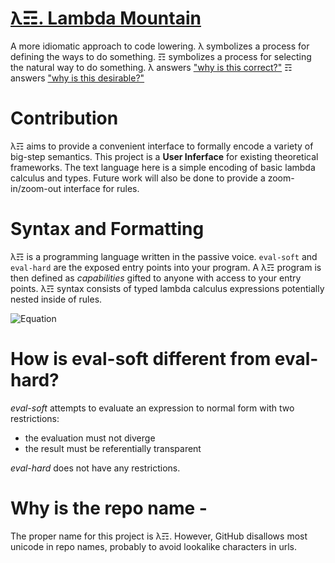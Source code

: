# [λ☶. Lambda Mountain](https://github.com/andrew-johnson-4/-/wiki)

A more idiomatic approach to code lowering.
λ symbolizes a process for defining the ways to do something.
☶ symbolizes a process for selecting the natural way to do something.
λ answers ["why is this correct?"](https://github.com/andrew-johnson-4/PunCalculus)
☶ answers ["why is this desirable?"](https://medium.com/@andrew_johnson_4/calligraphy-principles-are-useful-for-proof-construction-e18e9b9a53a5)

# Contribution

λ☶ aims to provide a convenient interface to formally encode a variety of big-step semantics.
This project is a **User Inferface** for existing theoretical frameworks.
The text language here is a simple encoding of basic lambda calculus and types.
Future work will also be done to provide a zoom-in/zoom-out interface for rules.

# Syntax and Formatting

λ☶ is a programming language written in the passive voice.
`eval-soft` and `eval-hard` are the exposed entry points into your program.
A λ☶ program is then defined as *capabilities* gifted to anyone with access to your entry points.
λ☶ syntax consists of typed lambda calculus expressions potentially nested inside of rules.

![Equation](https://github.com/andrew-johnson-4/-/blob/main/equation.png)

# How is eval-soft different from eval-hard?

_eval-soft_ attempts to evaluate an expression to normal form with two restrictions:
* the evaluation must not diverge
* the result must be referentially transparent

_eval-hard_ does not have any restrictions.

# Why is the repo name -

The proper name for this project is λ☶.
However, GitHub disallows most unicode in repo names, probably to avoid lookalike characters in urls.
